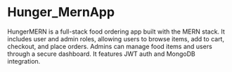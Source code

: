 # Hunger_MernApp
HungerMERN is a full-stack food ordering app built with the MERN stack. It includes user and admin roles, allowing users to browse items, add to cart, checkout, and place orders. Admins can manage food items and users through a secure dashboard. It features JWT auth and MongoDB integration.
